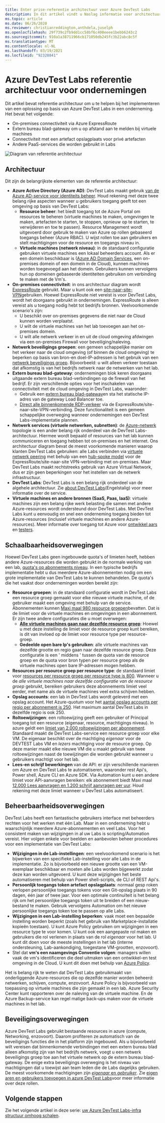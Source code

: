 ```yaml
---
title: Enter prise-referentie architectuur voor Azure DevTest Labs
description: In dit artikel vindt u Naslag informatie voor architectuur voor Azure DevTest Labs in een onderneming.
ms.topic: article
ms.date: 06/26/2020
ms.reviewer: christianreddington,anthdela,juselph
ms.openlocfilehash: 29f739c2fb9dd1cc58bf6c400eeee1bebb6243c2
ms.sourcegitcommit: 910a1a38711966cb171050db245fc3b22abc8c5f
ms.translationtype: MT
ms.contentlocale: nl-NL
ms.lasthandoff: 03/19/2021
ms.locfileid: "92328841"
---
```

# <a name="azure-devtest-labs-reference-architecture-for-enterprises"></a>Azure DevTest Labs referentie architectuur voor ondernemingen
Dit artikel bevat referentie architectuur om u te helpen bij het implementeren van een oplossing op basis van Azure DevTest Labs in een onderneming. Het bevat het volgende:
- On-premises connectiviteit via Azure ExpressRoute
- Extern bureau blad-gateway om u op afstand aan te melden bij virtuele machines
- Connectiviteit met een artefact opslagplaats voor privé artefacten
- Andere PaaS-services die worden gebruikt in Labs

![Diagram van referentie architectuur](./media/devtest-lab-reference-architecture/reference-architecture.png)

## <a name="architecture"></a>Architectuur
Dit zijn de belangrijkste elementen van de referentie architectuur:

- **Azure Active Directory (Azure AD)**: DevTest Labs maakt gebruik [van de Azure AD-service voor identiteits beheer](../active-directory/fundamentals/active-directory-whatis.md). Houd rekening met deze twee belang rijke aspecten wanneer u gebruikers toegang geeft tot een omgeving op basis van DevTest Labs:
    - **Resource beheer**: het biedt toegang tot de Azure Portal om resources te beheren (virtuele machines te maken, omgevingen te maken, artefacten te starten, te stoppen, opnieuw op te starten, te verwijderen en toe te passen). Resource Management wordt uitgevoerd door gebruik te maken van Azure op rollen gebaseerd toegangs beheer (Azure RBAC). U wijst rollen toe aan gebruikers en stelt machtigingen voor de resource en toegangs niveau in.
    - **Virtuele machines (netwerk niveau)**: in de standaard configuratie gebruiken virtuele machines een lokaal beheerders account. Als er een domein beschikbaar is ([Azure AD Domain Services](../active-directory-domain-services/overview.md), een on-premises domein of een domein in de Cloud), kunnen machines worden toegevoegd aan het domein. Gebruikers kunnen vervolgens hun op domeinen gebaseerde identiteiten gebruiken om verbinding te maken met de Vm's.
- **On-premises connectiviteit**: in ons architectuur diagram wordt [ExpressRoute](../expressroute/expressroute-introduction.md) gebruikt. Maar u kunt ook een [site-naar-site-VPN](../vpn-gateway/vpn-gateway-about-vpn-gateway-settings.md)gebruiken. Hoewel ExpressRoute niet vereist is voor DevTest Labs, wordt het doorgaans gebruikt in ondernemingen. ExpressRoute is alleen vereist als u toegang nodig hebt tot bedrijfs bronnen. Veelvoorkomende scenario's zijn:
    - U beschikt over on-premises gegevens die niet naar de Cloud kunnen worden verplaatst.
    - U wilt de virtuele machines van het lab toevoegen aan het on-premises domein.
    - U wilt alle netwerk verkeer in en uit de cloud omgeving afdwingen via een on-premises Firewall voor beveiliging/naleving.
- **Netwerk beveiligings groepen**: een gemeen schappelijke manier om het verkeer naar de cloud omgeving (of binnen de cloud omgeving) te beperken op basis van bron-en doel-IP-adressen is het gebruik van een [netwerk beveiligings groep](../virtual-network/network-security-groups-overview.md). Bijvoorbeeld: u wilt alleen verkeer toestaan dat afkomstig is van het bedrijfs netwerk naar de netwerken van het lab.
- **Extern bureau blad-gateway**: ondernemingen blok keren doorgaans uitgaande extern bureau blad-verbindingen op de firewall van het bedrijf. Er zijn verschillende opties voor het inschakelen van connectiviteit met de cloud omgeving in DevTest Labs, waaronder:
  - Gebruik een [extern bureau blad-gateway](/windows-server/remote/remote-desktop-services/desktop-hosting-logical-architecture)en sta het statische IP-adres van de gateway Load Balancer toe.
  - [Direct alle binnenkomende RDP-verkeer](../vpn-gateway/vpn-gateway-forced-tunneling-rm.md) via de ExpressRoute/site-naar-site-VPN-verbinding. Deze functionaliteit is een gemeen schappelijke overweging wanneer ondernemingen een DevTest Labs-implementatie plannen.
- **Netwerk services (virtuele netwerken, subnetten)**: de [Azure-netwerk](../networking/networking-overview.md) topologie is een ander belang rijk onderdeel van de DevTest Labs-architectuur. Hiermee wordt bepaald of resources van het lab kunnen communiceren en toegang hebben tot on-premises en het internet. Ons architectuur diagram bevat de meest voorkomende manieren waarop klanten DevTest Labs gebruiken: alle Labs verbinden via [virtuele netwerk peering](../virtual-network/virtual-network-peering-overview.md) met behulp van een [hub-spoke model](/azure/architecture/reference-architectures/hybrid-networking/hub-spoke) voor de ExpressRoute/site-naar-site VPN-verbinding met on-premises. Maar DevTest Labs maakt rechtstreeks gebruik van Azure Virtual Network, dus er zijn geen beperkingen voor het instellen van de netwerk infrastructuur.
- **DevTest Labs**: DevTest Labs is een belang rijk onderdeel van de algehele architectuur. Zie [about DevTest Labs](devtest-lab-overview.md)(Engelstalig) voor meer informatie over de service.
- **Virtuele machines en andere bronnen (SaaS, Paas, IaaS)**: virtuele machines zijn een belang rijke werk belasting die samen met andere Azure-resources wordt ondersteund door DevTest Labs. Met DevTest Labs kunt u eenvoudig en snel een onderneming toegang bieden tot Azure-resources (inclusief virtuele machines en andere Azure-resources). Meer informatie over toegang tot Azure voor [ontwikkel aars](devtest-lab-developer-lab.md) en [testers](devtest-lab-test-env.md).

## <a name="scalability-considerations"></a>Schaalbaarheidsoverwegingen
Hoewel DevTest Labs geen ingebouwde quota's of limieten heeft, hebben andere Azure-resources die worden gebruikt in de normale werking van een lab, [quota's op abonnements niveau](../azure-resource-manager/management/azure-subscription-service-limits.md). In een typische bedrijfs implementatie hebt u dus meerdere Azure-abonnementen nodig om een grote implementatie van DevTest Labs te kunnen behandelen. De quota's die het vaakst door ondernemingen worden bereikt zijn:

- **Resource groepen**: in de standaard configuratie wordt in DevTest Labs een resource groep gemaakt voor elke nieuwe virtuele machine, of de gebruiker maakt een omgeving met behulp van de service. Abonnementen kunnen [Maxi maal 980 resource groepen](../azure-resource-manager/management/azure-subscription-service-limits.md#subscription-limits)bevatten. Dat is de limiet voor de virtuele machines en omgevingen in een abonnement. Er zijn twee andere configuraties die u moet overwegen:
    - **[Alle virtuele machines gaan naar dezelfde resource groep](resource-group-control.md)**: Hoewel u met deze instelling de limiet voor de resource groep kunt bereiken, is dit van invloed op de limiet voor resource type per resource-groep.
    - **Gedeelde open bare Ip's gebruiken**: alle virtuele machines van dezelfde grootte en regio gaan naar dezelfde resource groep. Deze configuratie is een ' middens ' tussen de quota van de resource groep en de quota voor bron typen per resource groep als de virtuele machines open bare IP-adressen mogen hebben.
- **Resources per resource groep per resource type**: de standaard limiet voor [resources per resource groep per resource type is 800](../azure-resource-manager/management/azure-subscription-service-limits.md#resource-group-limits).  Wanneer u de *alle virtuele machines naar dezelfde configuratie van de resource groep* gebruikt, bereiken gebruikers deze abonnements limiet veel eerder, met name als de virtuele machines veel extra schijven hebben.
- **Opslag accounts**: een lab in DevTest Labs wordt geleverd met een opslag account. Het Azure-quotum voor het [aantal opslag accounts per regio per abonnement is 250](../azure-resource-manager/management/azure-subscription-service-limits.md#storage-limits). Het maximum aantal DevTest Labs in dezelfde regio is ook 250.
- **Roltoewijzingen**: een roltoewijzing geeft een gebruiker of Principal toegang tot een resource (eigenaar, resource, machtigings niveau). In azure geldt een [limiet van 2.000 roltoewijzingen per abonnement](../azure-resource-manager/management/azure-subscription-service-limits.md#azure-role-based-access-control-limits). Standaard maakt de DevTest Labs-service een resource groep voor elke VM. De eigenaar beschikt over de machtiging *eigenaar* voor de DEVTEST Labs VM en *lezers* machtiging voor de resource groep. Op deze manier maakt elke nieuwe VM die u maakt gebruik van twee roltoewijzingen naast de toewijzingen die worden gebruikt wanneer u gebruikers machtigt voor het lab.
- **Lees-en schrijf bewerkingen** van de API: er zijn verschillende manieren om Azure en DevTest Labs te automatiseren, waaronder rest Api's, Power shell, Azure CLI en Azure SDK. Via Automation kunt u een andere limiet voor API-aanvragen bereiken: elk abonnement biedt Maxi maal [12.000 Lees aanvragen en 1.200 schrijf aanvragen per uur](../azure-resource-manager/management/request-limits-and-throttling.md). Houd rekening met deze limiet wanneer u DevTest Labs automatiseert.

## <a name="manageability-considerations"></a>Beheerbaarheidsoverwegingen
DevTest Labs heeft een fantastische gebruikers interface met beheerders rechten voor het werken met één Lab. Maar in een onderneming hebt u waarschijnlijk meerdere Azure-abonnementen en veel Labs. Voor het consistent maken van wijzigingen in al uw Labs is scripting/Automation vereist. Hier volgen enkele voor beelden en aanbevolen beheer procedures voor een implementatie van DevTest Labs:

- **Wijzigingen in de Lab-instellingen**: een veelvoorkomend scenario is het bijwerken van een specifieke Lab-instelling voor alle Labs in de implementatie. Zo is bijvoorbeeld een nieuwe grootte van een VM-exemplaar beschikbaar en moeten alle Labs worden bijgewerkt zodat deze kan worden uitgevoerd. U kunt deze wijzigingen het beste automatiseren met behulp van Power shell-scripts, de CLI of REST Api's.  
- **Persoonlijk toegangs token artefact opslagplaats**: normaal gesp roken verlopen persoonlijke toegangs tokens voor een Git-opslag plaats in 90 dagen, één jaar of twee jaar. Voor een optimale continuïteit is het belang rijk om het persoonlijke toegangs token uit te breiden of een nieuw-bestand te maken. Gebruik vervolgens Automation om het nieuwe persoonlijke toegangs token toe te passen op alle Labs.
- **Wijzigingen in een Lab-instelling beperken**: vaak moet een bepaalde instelling worden beperkt (zoals het gebruik van Marketplace-installatie kopieën toestaan). U kunt Azure Policy gebruiken om wijzigingen in een resource type te voor komen. U kunt ook een aangepaste rol maken en gebruikers die rol verlenen in plaats van de rol *eigenaar* voor het lab. U kunt dit doen voor de meeste instellingen in het lab (interne ondersteuning, Lab-aankondiging, toegestane VM-grootten, enzovoort).
- Stel dat **vm's een naamgevings Conventie volgen**: managers willen vaak de vm's identificeren die deel uitmaken van een ontwikkel-en test omgeving in de Cloud. U kunt dit doen met behulp van [Azure Policy](https://github.com/Azure/azure-policy/tree/master/samples/TextPatterns/allow-multiple-name-patterns).

Het is belang rijk te weten dat DevTest Labs gebruikmaakt van onderliggende Azure-resources die op dezelfde manier worden beheerd: netwerken, schijven, compute, enzovoort. Azure Policy is bijvoorbeeld van toepassing op virtuele machines die zijn gemaakt in een lab. Azure Security Center kunt rapporteren over de naleving van de virtuele machine. En de Azure Backup-service kan regel matige back-ups maken voor de virtuele machines in het lab.

## <a name="security-considerations"></a>Beveiligingsoverwegingen
Azure DevTest Labs gebruikt bestaande resources in azure (compute, Networking, enzovoort). Daarom profiteren ze automatisch van de beveiligings functies die in het platform zijn ingebouwd. Als u bijvoorbeeld wilt vereisen dat binnenkomende verbindingen met een extern bureau blad alleen afkomstig zijn van het bedrijfs netwerk, voegt u een netwerk beveiligings groep toe aan het virtuele netwerk op de extern bureau blad-gateway. De enige extra beveiligings overweging is het niveau van machtigingen dat u toewijst aan team leden die de Labs dagelijks gebruiken. De meest voorkomende machtigingen zijn [ *eigenaar* en *gebruiker*](devtest-lab-add-devtest-user.md). Zie [eigen aren en gebruikers toevoegen in azure DevTest Labs](devtest-lab-add-devtest-user.md)voor meer informatie over deze rollen.

## <a name="next-steps"></a>Volgende stappen
Zie het volgende artikel in deze serie: [uw Azure DevTest Labs-infra structuur omhoog schalen](devtest-lab-guidance-scale.md).